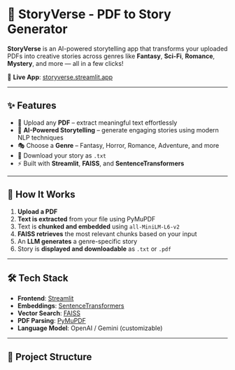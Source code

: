 # 📖 StoryVerse - PDF to Story Generator

**StoryVerse** is an AI-powered storytelling app that transforms your uploaded PDFs into creative stories across genres like **Fantasy**, **Sci-Fi**, **Romance**, **Mystery**, and more — all in a few clicks!

🔗 **Live App**: [storyverse.streamlit.app](https://storyverse-nmj2hdhk4uttudtxfidayg.streamlit.app/)

---

## ✨ Features

- 📄 Upload any **PDF** – extract meaningful text effortlessly  
- 🧠 **AI-Powered Storytelling** – generate engaging stories using modern NLP techniques  
- 🎭 Choose a **Genre** – Fantasy, Horror, Romance, Adventure, and more  
- 💾 Download your story as `.txt` 
- ⚡ Built with **Streamlit**, **FAISS**, and **SentenceTransformers**

---

## 🚀 How It Works

1. **Upload a PDF**  
2. **Text is extracted** from your file using PyMuPDF  
3. Text is **chunked and embedded** using `all-MiniLM-L6-v2`  
4. **FAISS retrieves** the most relevant chunks based on your input  
5. An **LLM generates** a genre-specific story  
6. Story is **displayed and downloadable** as `.txt` or `.pdf`

---

## 🛠️ Tech Stack

- **Frontend**: [Streamlit](https://streamlit.io/)  
- **Embeddings**: [SentenceTransformers](https://www.sbert.net/)  
- **Vector Search**: [FAISS](https://github.com/facebookresearch/faiss)  
- **PDF Parsing**: [PyMuPDF](https://pymupdf.readthedocs.io/)  
- **Language Model**: OpenAI / Gemini (customizable)

---

## 📂 Project Structure

